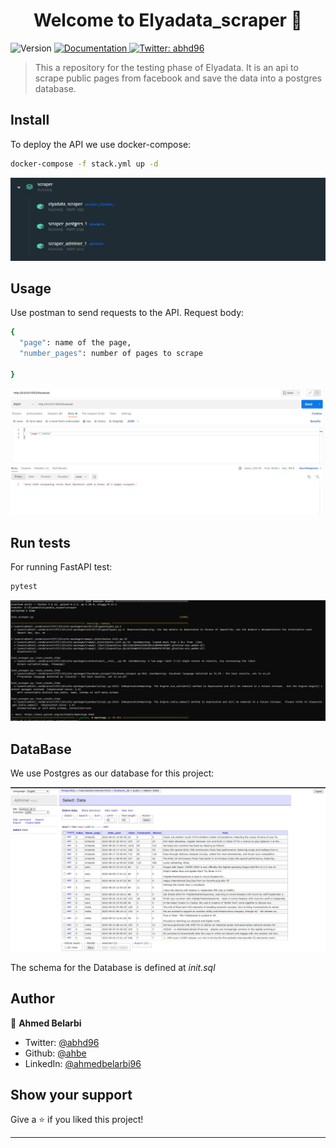 <h1 align="center">Welcome to Elyadata_scraper 👋</h1>
<p>
  <img alt="Version" src="https://img.shields.io/badge/version-0.0.0-blue.svg?cacheSeconds=2592000" />
  <a href="test" target="_blank">
    <img alt="Documentation" src="https://img.shields.io/badge/documentation-yes-brightgreen.svg" />
  </a>
  <a href="https://twitter.com/abhd96" target="_blank">
    <img alt="Twitter: abhd96" src="https://img.shields.io/twitter/follow/abhd96.svg?style=social" />
  </a>
</p>

> This a repository for the testing phase of Elyadata. It is an api to scrape public pages from facebook and save the data into a postgres database. 

## Install
To deploy the API we use docker-compose:
```sh
docker-compose -f stack.yml up -d
```
![Deployment](./image/container.jpg)

## Usage
Use postman to send requests to the API.
Request body:
```sh
{
  "page": name of the page,
  "number_pages": number of pages to scrape

}
```
![Postman Example](./image/postman.jpg)

## Run tests
For running FastAPI test:
```sh
pytest
```
![FastAPI Test](./image/test.jpg)

## DataBase
We use Postgres as our database for this project:

![Database](./image/adminer.jpg)

The schema for the Database is defined at _init.sql_
## Author

👤 **Ahmed Belarbi**

* Twitter: [@abhd96](https://twitter.com/abhd96)
* Github: [@ahbe](https://github.com/ahbe)
* LinkedIn: [@ahmedbelarbi96](https://linkedin.com/in/ahmedbelarbi96)

## Show your support

Give a ⭐️ if you liked this project!

***